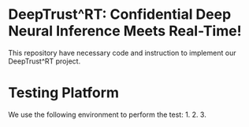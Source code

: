 
# DeepTrust^RT: Confidential Deep Neural Inference Meets Real-Time!

This repository have necessary code and instruction to implement our DeepTrust^RT project.

# Testing Platform

We use the following environment to perform the test:
1. 
2.
3.
